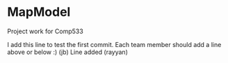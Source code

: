 MapModel
========

Project work for Comp533


I add this line to test the first commit. Each team member should add a line above or below :) (jb)
Line added (rayyan)